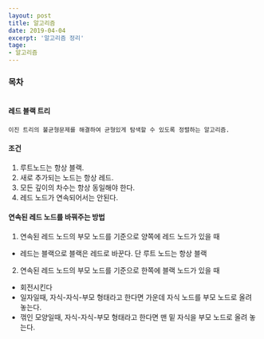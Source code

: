 ```yaml
---
layout: post
title: 알고리즘 
date: 2019-04-04
excerpt: '알고리즘 정리'
tage:
- 알고리즘
---
```


### 목차 
```
```


#### 레드 블랙 트리 

```
이진 트리의 불균형문제를 해결하여 균형있게 탐색할 수 있도록 정렬하는 알고리즘.
```
#### 조건 
1. 루트노드는 항상 블랙. 
2. 새로 추가되는 노드는 항상 레드. 
3. 모든 깊이의 차수는 항상 동일해야 한다.
4. 레드 노드가 연속되어서는 안된다.

#### 연속된 레드 노드를 바꿔주는 방법
1. 연속된 레드 노드의 부모 노드를 기준으로 양쪽에 레드 노드가 있을 때 
- 레드는 블랙으로 블랙은 레드로 바꾼다. 단 루트 노드는 항상 블랙 
2. 연속된 레드 노드의 부모 노드를 기준으로 한쪽에 블랙 노드가 있을 때
- 회전시킨다
- 일자일때, 자식-자식-부모 형태라고 한다면 가운데 자식 노드를 부모 노드로 올려 놓는다.
- 꺾인 모양일때, 자식-자식-부모 형태라고 한다면 맨 밑 자식을 부모 노드로 올려 놓는다.


